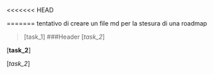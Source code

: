 <<<<<<< HEAD



=======
tentativo di creare un file md per la stesura di una roadmap

>[task_1] 
###Header
[*task_2*]

[**task_2**]

[_task_2_]


